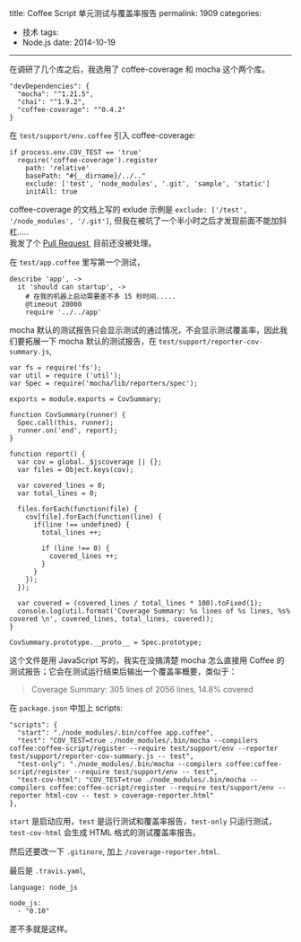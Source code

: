 title: Coffee Script 单元测试与覆盖率报告
permalink: 1909
categories:
  - 技术
tags:
  - Node.js
date: 2014-10-19
---

在调研了几个库之后，我选用了 coffee-coverage 和 mocha 这个两个库。

    "devDependencies": {
      "mocha": "^1.21.5",
      "chai": "^1.9.2",
      "coffee-coverage": "^0.4.2"
    }

在 `test/support/env.coffee` 引入 coffee-coverage:

    if process.env.COV_TEST == 'true'
      require('coffee-coverage').register
        path: 'relative'
        basePath: "#{__dirname}/../.."
        exclude: ['test', 'node_modules', '.git', 'sample', 'static']
        initAll: true

coffee-coverage 的文档上写的 exlude 示例是 `exclude: ['/test', '/node_modules', '/.git']`, 但我在被坑了一个半小时之后才发现前面不能加斜杠.....  
我发了个 [Pull Request](https://github.com/benbria/coffee-coverage/pull/21), 目前还没被处理。

在 `test/app.coffee` 里写第一个测试，

    describe 'app', ->
      it 'should can startup', ->
        # 在我的机器上启动需要差不多 15 秒时间.....
        @timeout 20000
        require '../../app'

mocha 默认的测试报告只会显示测试的通过情况，不会显示测试覆盖率，因此我们要拓展一下 mocha 默认的测试报告，在 `test/support/reporter-cov-summary.js`,

    var fs = require('fs');
    var util = require ('util');
    var Spec = require('mocha/lib/reporters/spec');

    exports = module.exports = CovSummary;

    function CovSummary(runner) {
      Spec.call(this, runner);
      runner.on('end', report);
    }

    function report() {
      var cov = global._$jscoverage || {};
      var files = Object.keys(cov);

      var covered_lines = 0;
      var total_lines = 0;

      files.forEach(function(file) {
        cov[file].forEach(function(line) {
          if(line !== undefined) {
            total_lines ++;

            if (line !== 0) {
              covered_lines ++;
            }
          }
        });
      });

      var covered = (covered_lines / total_lines * 100).toFixed(1);
      console.log(util.format('Coverage Summary: %s lines of %s lines, %s% covered \n', covered_lines, total_lines, covered));
    }

    CovSummary.prototype.__proto__ = Spec.prototype;

这个文件是用 JavaScript 写的，我实在没搞清楚 mocha 怎么直接用 Coffee 的测试报告；它会在测试运行结束后输出一个覆盖率概要，类似于：

> Coverage Summary: 305 lines of 2056 lines, 14.8% covered

在 `package.json` 中加上 scripts:

    "scripts": {
      "start": "./node_modules/.bin/coffee app.coffee",
      "test": "COV_TEST=true ./node_modules/.bin/mocha --compilers coffee:coffee-script/register --require test/support/env --reporter test/support/reporter-cov-summary.js -- test",
      "test-only": "./node_modules/.bin/mocha --compilers coffee:coffee-script/register --require test/support/env -- test",
      "test-cov-html": "COV_TEST=true ./node_modules/.bin/mocha --compilers coffee:coffee-script/register --require test/support/env --reporter html-cov -- test > coverage-reporter.html"
    },

`start` 是启动应用，`test` 是运行测试和覆盖率报告，`test-only` 只运行测试，`test-cov-html` 会生成 HTML 格式的测试覆盖率报告。

然后还要改一下 `.gitinore`, 加上 `/coverage-reporter.html`.

最后是 `.travis.yaml`,

    language: node_js

    node_js:
      - "0.10"

差不多就是这样。
